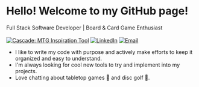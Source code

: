 # Hello! Welcome to my GitHub page!
Full Stack Software Developer | Board & Card Game Enthusiast
<br>
<br>
[![Cascade: MTG Inspiration Tool](https://img.shields.io/badge/-Cascade:%20MTG%20Inspiration%20Tool-yellow?style=for-the-badge&logo=https://raw.githubusercontent.com/NH-pro/NH-pro/refs/heads/main/cascade_logo_base64)](https://play.google.com/store/apps/details?id=com.card_cascade)
[![LinkedIn](https://img.shields.io/badge/-LinkedIn-blue?style=for-the-badge&logo=linkedin)](https://www.linkedin.com/in/neil-hanson-125bb5122/) 
[![Email](https://img.shields.io/badge/-gmail-orange?style=for-the-badge&logo=gmail)](mailto:neilhanson.pro@gmail.com) 
<br>
  - I like to write my code with purpose and actively make efforts to keep it organized and easy to understand. <br>
  - I'm always looking for cool new tools to try and implement into my projects. <br>
  - Love chatting about tabletop games 🎲 and disc golf 🥏.<br>
